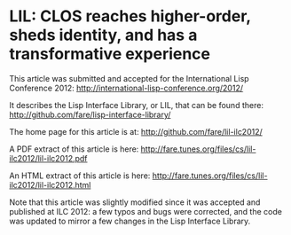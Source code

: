 LIL: CLOS reaches higher-order, sheds identity, and has a transformative experience
===================================================================================

This article was submitted and accepted for the International Lisp Conference 2012:
	http://international-lisp-conference.org/2012/

It describes the Lisp Interface Library, or LIL, that can be found there:
	http://github.com/fare/lisp-interface-library/

The home page for this article is at:
	http://github.com/fare/lil-ilc2012/

A PDF extract of this article is here:
	http://fare.tunes.org/files/cs/lil-ilc2012/lil-ilc2012.pdf

An HTML extract of this article is here:
	http://fare.tunes.org/files/cs/lil-ilc2012/lil-ilc2012.html

Note that this article was slightly modified
since it was accepted and published at ILC 2012:
a few typos and bugs were corrected, and the code was updated
to mirror a few changes in the Lisp Interface Library.
